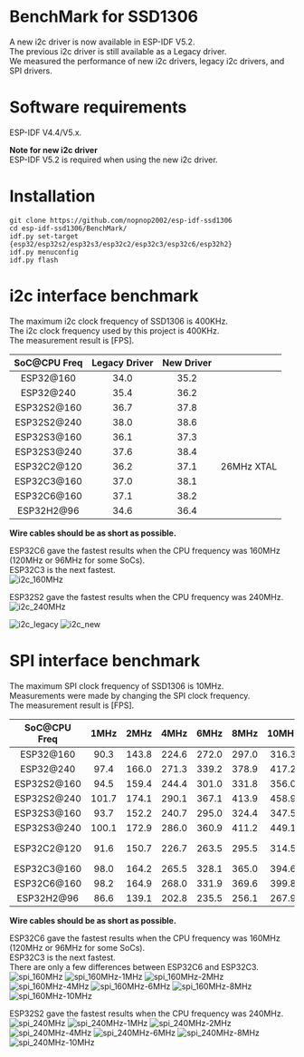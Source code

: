 # BenchMark for SSD1306
A new i2c driver is now available in ESP-IDF V5.2.   
The previous i2c driver is still available as a Legacy driver.   
We measured the performance of new i2c drivers, legacy i2c drivers, and SPI drivers.   

# Software requirements
ESP-IDF V4.4/V5.x.   

__Note for new i2c driver__   
ESP-IDF V5.2 is required when using the new i2c driver.   

# Installation
```
git clone https://github.com/nopnop2002/esp-idf-ssd1306
cd esp-idf-ssd1306/BenchMark/
idf.py set-target {esp32/esp32s2/esp32s3/esp32c2/esp32c3/esp32c6/esp32h2}
idf.py menuconfig
idf.py flash
```

# i2c interface benchmark
The maximum i2c clock frequency of SSD1306 is 400KHz.   
The i2c clock frequency used by this project is 400KHz.   
The measurement result is [FPS].   

|SoC@CPU Freq|Legacy Driver|New Driver||
|:-:|:-:|:-:|:-:|
|ESP32@160|34.0|35.2||
|ESP32@240|35.4|36.2||
|ESP32S2@160|36.7|37.8||
|ESP32S2@240|38.0|38.6||
|ESP32S3@160|36.1|37.3||
|ESP32S3@240|37.6|38.4||
|ESP32C2@120|36.2|37.1|26MHz XTAL|
|ESP32C3@160|37.0|38.1||
|ESP32C6@160|37.1|38.2||
|ESP32H2@96|34.6|36.4||

__Wire cables should be as short as possible.__   

ESP32C6 gave the fastest results when the CPU frequency was 160MHz (120MHz or 96MHz for some SoCs).   
ESP32C3 is the next fastest.   
![i2c_160MHz](https://github.com/nopnop2002/esp-idf-ssd1306/assets/6020549/cb641422-3a06-4da4-8776-edd3fe965fc6)

ESP32S2 gave the fastest results when the CPU frequency was 240MHz.   
![i2c_240MHz](https://github.com/nopnop2002/esp-idf-ssd1306/assets/6020549/ebd5e195-0bd1-4791-9293-57dbf50fd13a)

![i2c_legacy](https://github.com/nopnop2002/esp-idf-ssd1306/assets/6020549/44a55206-1622-4a1e-b898-4b673bc465c3)
![i2c_new](https://github.com/nopnop2002/esp-idf-ssd1306/assets/6020549/dad01f46-3497-4312-8d77-9fd1b3d3b782)

# SPI interface benchmark
The maximum SPI clock frequency of SSD1306 is 10MHz.   
Measurements were made by changing the SPI clock frequency.   
The measurement result is [FPS].   

|SoC@CPU Freq|1MHz|2MHz|4MHz|6MHz|8MHz|10MHz||
|:-:|:-:|:-:|:-:|:-:|:-:|:-:|:-:|
|ESP32@160|90.3|143.8|224.6|272.0|297.0|316.3||
|ESP32@240|97.4|166.0|271.3|339.2|378.9|417.2||
|ESP32S2@160|94.5|159.4|244.4|301.0|331.8|356.0||
|ESP32S2@240|101.7|174.1|290.1|367.1|413.9|458.9||
|ESP32S3@160|93.7|152.2|240.7|295.0|324.4|347.5||
|ESP32S3@240|100.1|172.9|286.0|360.9|411.2|449.1||
|ESP32C2@120|91.6|150.7|226.7|263.5|295.5|314.5|26MHz XTAL|
|ESP32C3@160|98.0|164.2|265.5|328.1|365.0|394.6||
|ESP32C6@160|98.2|164.9|268.0|331.9|369.6|399.8||
|ESP32H2@96|86.6|139.1|202.8|235.5|256.1|267.9||

__Wire cables should be as short as possible.__   

ESP32C6 gave the fastest results when the CPU frequency was 160MHz (120MHz or 96MHz for some SoCs).   
ESP32C3 is the next fastest.   
There are only a few differences between ESP32C6 and ESP32C3.   
![spi_160MHz](https://github.com/nopnop2002/esp-idf-ssd1306/assets/6020549/18c415f7-24e6-4580-9f19-4a35668ad259)
![spi_160MHz-1MHz](https://github.com/nopnop2002/esp-idf-ssd1306/assets/6020549/7bd69c24-886f-4507-8c1e-b0b826bcd302)
![spi_160MHz-2MHz](https://github.com/nopnop2002/esp-idf-ssd1306/assets/6020549/0633b1b3-adf1-4039-a629-0e55a8f5b82d)
![spi_160MHz-4MHz](https://github.com/nopnop2002/esp-idf-ssd1306/assets/6020549/b6ad92ff-47ef-4b97-b937-128353ca617c)
![spi_160MHz-6MHz](https://github.com/nopnop2002/esp-idf-ssd1306/assets/6020549/126e891c-e4b6-41ff-8f71-f0d554406ecd)
![spi_160MHz-8MHz](https://github.com/nopnop2002/esp-idf-ssd1306/assets/6020549/4973cd93-92ce-443f-b531-8d06853a0e61)
![spi_160MHz-10MHz](https://github.com/nopnop2002/esp-idf-ssd1306/assets/6020549/0d700fa6-1857-4bb7-a3d4-8078b38be8a4)

ESP32S2 gave the fastest results when the CPU frequency was 240MHz.   
![spi_240MHz](https://github.com/nopnop2002/esp-idf-ssd1306/assets/6020549/f8687aa9-039a-464c-8a75-c51667a0fb0f)
![spi_240MHz-1MHz](https://github.com/nopnop2002/esp-idf-ssd1306/assets/6020549/837b5522-678e-474d-b2fa-194a0f4b9b7a)
![spi_240MHz-2MHz](https://github.com/nopnop2002/esp-idf-ssd1306/assets/6020549/16f3bffa-23d8-4fc2-9994-3ceb6450f56e)
![spi_240MHz-4MHz](https://github.com/nopnop2002/esp-idf-ssd1306/assets/6020549/1b8ed3cf-2403-4bdb-8eb8-054f15248d85)
![spi_240MHz-6MHz](https://github.com/nopnop2002/esp-idf-ssd1306/assets/6020549/79b63037-b755-4ea2-9d8f-7ba5036ceb46)
![spi_240MHz-8MHz](https://github.com/nopnop2002/esp-idf-ssd1306/assets/6020549/081e4d15-14db-4256-91d2-19f48595648b)
![spi_240MHz-10MHz](https://github.com/nopnop2002/esp-idf-ssd1306/assets/6020549/a324bfed-63c1-42e9-a005-2cca71e9057d)
